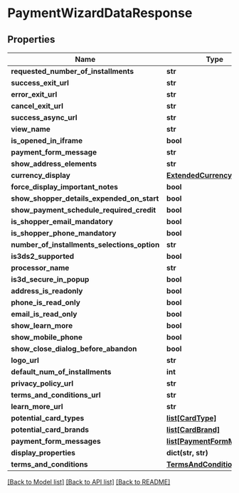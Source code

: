 # PaymentWizardDataResponse

## Properties
Name | Type | Description | Notes
------------ | ------------- | ------------- | -------------
**requested_number_of_installments** | **str** |  | [optional] 
**success_exit_url** | **str** |  | [optional] 
**error_exit_url** | **str** |  | [optional] 
**cancel_exit_url** | **str** |  | [optional] 
**success_async_url** | **str** |  | [optional] 
**view_name** | **str** |  | [optional] 
**is_opened_in_iframe** | **bool** |  | 
**payment_form_message** | **str** |  | [optional] 
**show_address_elements** | **str** |  | [optional] 
**currency_display** | [**ExtendedCurrency**](ExtendedCurrency.md) |  | [optional] 
**force_display_important_notes** | **bool** |  | 
**show_shopper_details_expended_on_start** | **bool** |  | 
**show_payment_schedule_required_credit** | **bool** |  | 
**is_shopper_email_mandatory** | **bool** |  | 
**is_shopper_phone_mandatory** | **bool** |  | 
**number_of_installments_selections_option** | **str** |  | [optional] 
**is3ds2_supported** | **bool** |  | 
**processor_name** | **str** |  | [optional] 
**is3d_secure_in_popup** | **bool** |  | 
**address_is_readonly** | **bool** |  | 
**phone_is_read_only** | **bool** |  | 
**email_is_read_only** | **bool** |  | 
**show_learn_more** | **bool** |  | 
**show_mobile_phone** | **bool** |  | 
**show_close_dialog_before_abandon** | **bool** |  | 
**logo_url** | **str** |  | [optional] 
**default_num_of_installments** | **int** |  | 
**privacy_policy_url** | **str** |  | [optional] 
**terms_and_conditions_url** | **str** |  | [optional] 
**learn_more_url** | **str** |  | [optional] 
**potential_card_types** | [**list[CardType]**](CardType.md) |  | [optional] 
**potential_card_brands** | [**list[CardBrand]**](CardBrand.md) |  | [optional] 
**payment_form_messages** | [**list[PaymentFormMessage]**](PaymentFormMessage.md) |  | [optional] 
**display_properties** | **dict(str, str)** |  | [optional] 
**terms_and_conditions** | [**TermsAndConditions**](TermsAndConditions.md) |  | [optional] 

[[Back to Model list]](../README.md#documentation-for-models) [[Back to API list]](../README.md#documentation-for-api-endpoints) [[Back to README]](../README.md)


